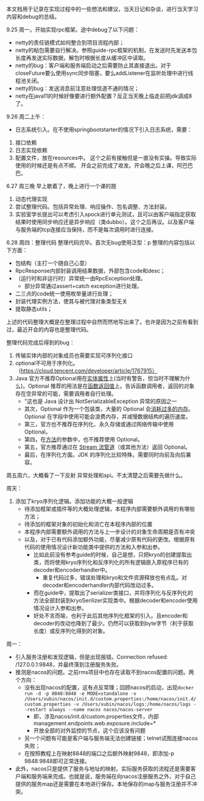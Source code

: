 本文档用于记录在实现过程中的一些想法和建议，当天日记和杂谈，进行当天学习内容和debug的总结。

9.25 周一。开始实现rpc框架。途中debug了以下问题：
- netty的责任链模式如何整合到项目流程内部；
- netty的粘包需要自行解决。参照guide-rpc框架的机制，在发送时先发送本包长度再发送实际数据，解包时根据长度从缓冲区中读取。
- netty的bug：客户端和服务端启动之后需要防止其直接退出。对于closeFuture要么使用sync同步阻塞，要么addListener在监听处理中进行线程池关闭。
- netty的bug：发送消息前注意处理信道不通的情况；
- netty在java11的时候好像要进行额外配置？反正当天晚上临走前把jdk调成8了。

9.26 周二上午：
- 日志系统引入。在不使用springbootstarter的情况下引入日志系统，需要：
1. 接口依赖
2. 日志实现依赖
3. 配置文件，放在resources中。
这个之前有接触但是一直没有实操。导致实际使用的时候还是有点不顺。
开会之前完成了收发。开会晚之后上课，阿巴巴巴。

6.27 周三晚
早上歇着了，晚上进行一个课的翘
1. 动态代理实现
2. 尝试整理代码。包括异常处理、响应操作、包名调整、方法封装。
3. 实验室学长提出可以考虑引入spock进行单元测试，且可以由客户端指定获取结果时使用同步响应还是异步响应（类dubbo）。这个之后再议。以及客户端与服务端的tcp连接应当保持，而不是每次调用时进行连接。


6.28 周四：整理代码
整理代码完毕。首次无bug使用泛型：p   整理的内容包括以下方面：
- 包结构（主打一个随自己心意）
- RpcResponse内部封装调用结果数据，外部包含code和desc；
- （运行时和非运行时）异常统一由RpcException处理。
  - 部分异常通过assert+catch exception进行处理。
- 二三点的code统一使用枚举量进行处理；
- 封装代理实例方法，使其与被代理对象类型无关
- 提取静态utils；

上述的代码整理大概是在整理过程中自然而然地写出来了。也许是因为之前有看到过，最近开会的内容也是整理代码。

整理代码完成后得到的bug：
1. 传输实体内部的对象成员也需要实现可序列化接口
2. optional不可用于序列化。（https://cloud.tencent.com/developer/article/1767915）
3. Java 官方不推荐Optional用在<u>实体属性</u>上(当时有警告，但当时不理解为什么)。Optional 推荐的用法是在<u>函数返回值</u>上。告诉函数调用者，返回的对象存在空异常的可能，需要调用者自行处理。
    - "这也是 Java 设计出 NotSerializableException 异常的原因之一
    - 其次，Optional 作为一个包装类，大量的 Optional 会<u>消耗过多的内存</u>。Optional 在字段中使用可能会浪费内存，并减慢数据结构的遍历速度。 
    - 第三，官方也不推荐在序列化、永久存储或通过网络传输中使用 Optional。 
    - 第四，在<u>方法</u>的参数中，也不推荐使用 Optional。
    - 第五，官方推荐通过在 <u>Stream 流管道</u>（或其他方法）返回 Optional。
    - 最后，在序列化方面。JDK 的序列化比较特殊，需要同时向前及向后兼容。

周五周六，大概看了一下反射 异常处理和spi。不太清楚之后需要先做什么。

周天：
1. 添加了kryo序列化逻辑。添加功能的大概一般逻辑
   - 待添加框架或插件等的大概处理逻辑，本程序内部需要额外调用的有哪些方法；
   - 待添加的框架对象的初始化和消亡在本程序内部的位置
   - 本程序内部需要额外调用的方法与上一步设计的对象生命周期是否有冲突
   - 以及，对于已有代码添加额外功能，尽量减少原有代码的更改。根据原有代码的使用情况设计新功能类中提供的方法和入参和出参。
     - 比如此前没有参考guide的时候，自己是想，只把kryo的创建提取出类，而将使用kryo序列化和反序列化的所有逻辑嵌入原程序已有的decoder和encoderhandler中。
       - 重复代码过多，错误处理和kryo和文件资源释放也有点乱。对decoder和encoderhandler内部代码改动过多。
     - 而在guide中，提取出了serializer类接口，并将序列化与反序列化的方法全部封装到kryoSerilizer实现类中。根据decoder和encoder使用情况设计入参和出参。
     - 好处不言而喻，也利于此后其他序列化框架的引入。且encoder和decoder的改动也降到了最少。仍然可以获取到byte字节（利于获取长度）或反序列化得到的对象。

周一：
- 引入服务注册和发现逻辑，但是出现报错。Connection refused: /127.0.0.1:9848，并最终落到注册服务失败。
- 推测是nacos的问题。之前rms项目中也存在读取不到nacos配置的问题。两个方向：
  - 没有出现nacos的配置，这有点反常理；回顾nacos的启动，出现`docker run -d -p 8848:8848 -e MODE=standalone -v /Users/xubin/nacos/init.d/custom.properties:/home/nacos/init.d/custom.properties -v /Users/xubin/nacos/logs:/home/nacos/logs --restart always --name nacos nacos/nacos-server`
    - 即，涉及nacos/init.d/custom.properties文件，内部management.endpoints.web.exposure.include=*
    - 开放全部的对外监控的节点，这个应该没有问题
  - 另一个问题有可能是客户端与服务端无法创建链接；telnet试图连接nacos失败；
  - 在按照教程上在映射8848的端口之后额外映射9848，即添加-p 9848:9848即可正常连接。
- 此外，nacos只是提供了服务与地址的映射。实际服务获取的流程还是需要客户端和服务端来完成。也就是说，服务端在向nacos注册服务之外，对于自己提供的服务map还是需要在本地进行保存。本地保存的map与服务注册并不冲突。
